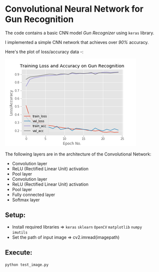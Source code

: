 # Convolutional Neural Network for Gun Recognition

The code contains a basic CNN model *Gun Recognizer* using `keras` library.

I implemented a simple CNN network that achieves over *90%* accuracy.

Here's the plot of loss/accuracy data -:

![Screenshot](model_performance.png)

The following layers are in the architecture of the Convolutional Network:
- Convolution layer
- ReLU (Rectified Linear Unit) activation 
- Pool layer
- Convolution layer
- ReLU (Rectified Linear Unit) activation 
- Pool layer
- Fully connected layer
- Softmax layer

## Setup:
- Install required libraries => `keras` `sklearn` `OpenCV` `matplotlib` `numpy` `imutils`
- Set the path of input image => cv2.imread(imagepath)


## Execute:
`python test_image.py`

